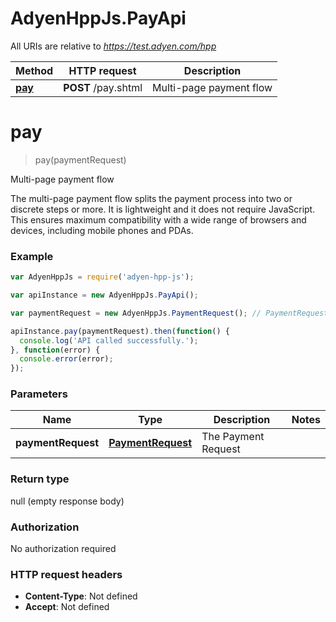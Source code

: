 # AdyenHppJs.PayApi

All URIs are relative to *https://test.adyen.com/hpp*

Method | HTTP request | Description
------------- | ------------- | -------------
[**pay**](PayApi.md#pay) | **POST** /pay.shtml | Multi-page payment flow


<a name="pay"></a>
# **pay**
> pay(paymentRequest)

Multi-page payment flow

The multi-page payment flow splits the payment process into two or discrete steps or more. It is lightweight and it does not require JavaScript. This ensures maximum compatibility with a wide range of browsers and devices, including mobile phones and PDAs.

### Example
```javascript
var AdyenHppJs = require('adyen-hpp-js');

var apiInstance = new AdyenHppJs.PayApi();

var paymentRequest = new AdyenHppJs.PaymentRequest(); // PaymentRequest | The Payment Request

apiInstance.pay(paymentRequest).then(function() {
  console.log('API called successfully.');
}, function(error) {
  console.error(error);
});

```

### Parameters

Name | Type | Description  | Notes
------------- | ------------- | ------------- | -------------
 **paymentRequest** | [**PaymentRequest**](PaymentRequest.md)| The Payment Request | 

### Return type

null (empty response body)

### Authorization

No authorization required

### HTTP request headers

 - **Content-Type**: Not defined
 - **Accept**: Not defined

